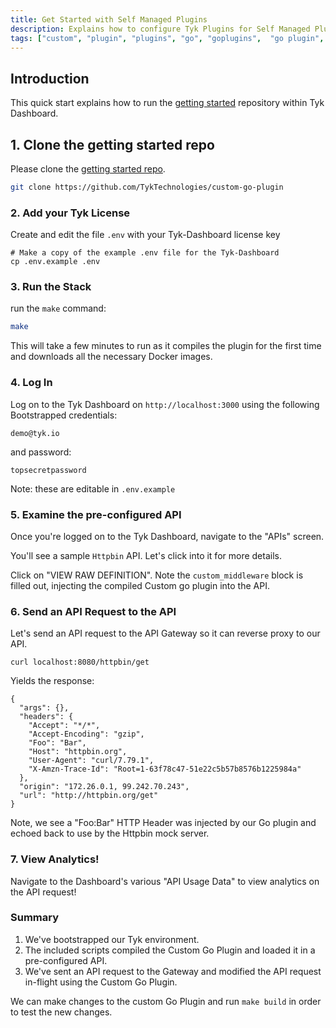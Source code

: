 ```yaml
---
title: Get Started with Self Managed Plugins
description: Explains how to configure Tyk Plugins for Self Managed Plugins
tags: ["custom", "plugin", "plugins", "go", "goplugins",  "go plugin", "tyk go plugin", "golang plugin"]
---
```


## Introduction

This quick start explains how to run the [getting started](https://github.com/TykTechnologies/custom-go-plugin) repository within Tyk Dashboard.

## 1.  Clone the getting started repo

Please clone the [getting started repo](https://github.com/TykTechnologies/custom-go-plugin).

```bash
git clone https://github.com/TykTechnologies/custom-go-plugin
```

### 2. Add your Tyk License


Create and edit the file `.env` with your Tyk-Dashboard license key

```shell
# Make a copy of the example .env file for the Tyk-Dashboard 
cp .env.example .env
```

### 3. Run the Stack

run the `make` command:

```bash
make
```

This will take a few minutes to run as it compiles the plugin for the first time and downloads all the necessary Docker images.

### 4.  Log In

Log on to the Tyk Dashboard on `http://localhost:3000` using the following Bootstrapped credentials:
```
demo@tyk.io
```
and password:
```
topsecretpassword
```

Note: these are editable in `.env.example`


### 5. Examine the pre-configured API

Once you're logged on to the Tyk Dashboard, navigate to the "APIs" screen.

You'll see a sample `Httpbin` API.  Let's click into it for more details.

Click on "VIEW RAW DEFINITION".  Note the `custom_middleware` block is filled out, injecting the compiled Custom go plugin into the API.

### 6. Send an API Request to the API

Let's send an API request to the API Gateway so it can reverse proxy to our API.

```terminal
curl localhost:8080/httpbin/get
```

Yields the response:
```
{
  "args": {},
  "headers": {
    "Accept": "*/*",
    "Accept-Encoding": "gzip",
    "Foo": "Bar",
    "Host": "httpbin.org",
    "User-Agent": "curl/7.79.1",
    "X-Amzn-Trace-Id": "Root=1-63f78c47-51e22c5b57b8576b1225984a"
  },
  "origin": "172.26.0.1, 99.242.70.243",
  "url": "http://httpbin.org/get"
}
```

Note, we see a "Foo:Bar" HTTP Header was injected by our Go plugin and echoed back to use by the Httpbin mock server.

### 7. View Analytics!


Navigate to the Dashboard's various "API Usage Data" to view analytics on the API request!


### Summary

1. We've bootstrapped our Tyk environment.
2. The included scripts compiled the Custom Go Plugin and loaded it in a pre-configured API.
2. We've sent an API request to the Gateway and modified the API request in-flight using the Custom Go Plugin.

We can make changes to the custom Go Plugin and run `make build` in order to test the new changes.